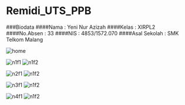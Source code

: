 # Remidi_UTS_PPB

###Biodata 
####Nama : Yeni Nur Azizah 
####Kelas : XIRPL2 
####No.Absen : 33 
####NIS : 4853/1572.070 
####Asal Sekolah : SMK Telkom Malang


![home](https://user-images.githubusercontent.com/22220416/26865301-33e5d452-4b86-11e7-8ca5-200d7817ce30.png)

![n1f1](https://user-images.githubusercontent.com/22220416/26865299-33e0f716-4b86-11e7-86ca-9f5e9c75cd1b.png)
![n1f2](https://user-images.githubusercontent.com/22220416/26865300-33e21a06-4b86-11e7-9c8f-bdc9d098b806.png)

![n2f1](https://user-images.githubusercontent.com/22220416/26865302-33e7e4d6-4b86-11e7-8bff-1037565b4045.png)
![n1f2](https://user-images.githubusercontent.com/22220416/26865300-33e21a06-4b86-11e7-9c8f-bdc9d098b806.png)

![n3f1](https://user-images.githubusercontent.com/22220416/26865303-33ea8b14-4b86-11e7-83ee-d219e529aba1.png)
![n1f2](https://user-images.githubusercontent.com/22220416/26865300-33e21a06-4b86-11e7-9c8f-bdc9d098b806.png)

![n4f1](https://user-images.githubusercontent.com/22220416/26865304-33f26172-4b86-11e7-8136-a99d6d4f817a.png)
![n1f2](https://user-images.githubusercontent.com/22220416/26865300-33e21a06-4b86-11e7-9c8f-bdc9d098b806.png)
